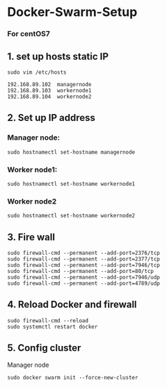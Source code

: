 # Docker-Swarm-Setup

### For centOS7 

## 1. set up hosts static IP

```
sudo vim /etc/hosts
```

```
192.168.89.102  managernode
192.168.89.103  workernode1
192.168.89.104  workernode2
```

## 2. Set up IP address

### Manager node:

```
sudo hostnamectl set-hostname managernode
```

### Worker node1:

```
sudo hostnamectl set-hostname workernode1
```

### Worker node2

```
sudo hostnamectl set-hostname workernode2
```

## 3. Fire wall

```
sudo firewall-cmd --permanent --add-port=2376/tcp
sudo firewall-cmd --permanent --add-port=2377/tcp
sudo firewall-cmd --permanent --add-port=7946/tcp
sudo firewall-cmd --permanent --add-port=80/tcp
sudo firewall-cmd --permanent --add-port=7946/udp
sudo firewall-cmd --permanent --add-port=4789/udp
```

## 4. Reload Docker and firewall 

```
sudo firewall-cmd --reload
sudo systemctl restart docker
```

## 5. Config cluster

Manager node

```
sudo docker swarm init --force-new-cluster
```

